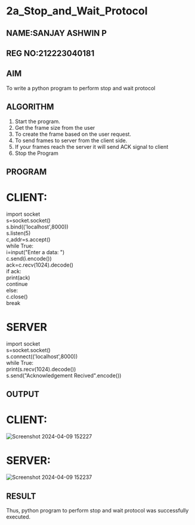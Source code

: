 # 2a_Stop_and_Wait_Protocol
## NAME:SANJAY ASHWIN P
## REG NO:212223040181
## AIM 
To write a python program to perform stop and wait protocol
## ALGORITHM
1. Start the program.
2. Get the frame size from the user
3. To create the frame based on the user request.
4. To send frames to server from the client side.
5. If your frames reach the server it will send ACK signal to client
6. Stop the Program
## PROGRAM
# CLIENT:
import socket   
s=socket.socket()  
s.bind(('localhost',8000))   
s.listen(5)    
c,addr=s.accept()   
while True:    
i=input("Enter a data: ")   
c.send(i.encode())   
ack=c.recv(1024).decode()   
if ack:   
print(ack)   
continue   
else:  
c.close()   
break   

# SERVER
import socket  
s=socket.socket()   
s.connect(('localhost',8000))  
while True:   
 print(s.recv(1024).decode())  
 s.send("Acknowledgement Recived".encode())  

## OUTPUT
# CLIENT:
![Screenshot 2024-04-09 152227](https://github.com/sanjayashwinP/SocketStudy/assets/147473265/4e0cf9cf-56b3-438c-9cf0-22e36435d524)

# SERVER:
![Screenshot 2024-04-09 152237](https://github.com/sanjayashwinP/SocketStudy/assets/147473265/ac835f24-cb5a-492a-acb8-107b1a5c4355)

## RESULT
Thus, python program to perform stop and wait protocol was successfully executed.
